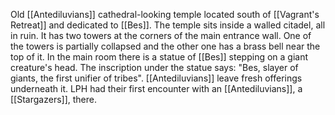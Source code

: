 Old [[Antediluvians]] cathedral-looking temple located south of [[Vagrant's Retreat]] and dedicated to [[Bes]]. The temple sits inside a walled citadel, all in ruin. It has two towers at the corners of the main entrance wall. One of the towers is partially collapsed and the other one has a brass bell near the top of it. In the main room there is a statue of [[Bes]] stepping on a giant creature's head. The inscription under the statue says: "Bes, slayer of giants, the first unifier of tribes". [[Antediluvians]] leave fresh offerings underneath it.
LPH had their first encounter with an [[Antediluvians]], a [[Stargazers]], there.